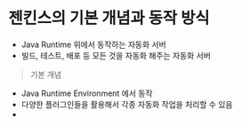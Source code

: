 # 젠킨스의 기본 개념과 동작 방식

- Java Runtime 위에서 동작하는 자동화 서버
- 빌드, 테스트, 배포 등 모든 것을 자동화 해주는 자동화 서버



> 기본 개념

- Java Runtime Environment 에서 동작
- 다양한 플러그인들을 활용해서 각종 자동화 작업을 처리할 수 있음
- 